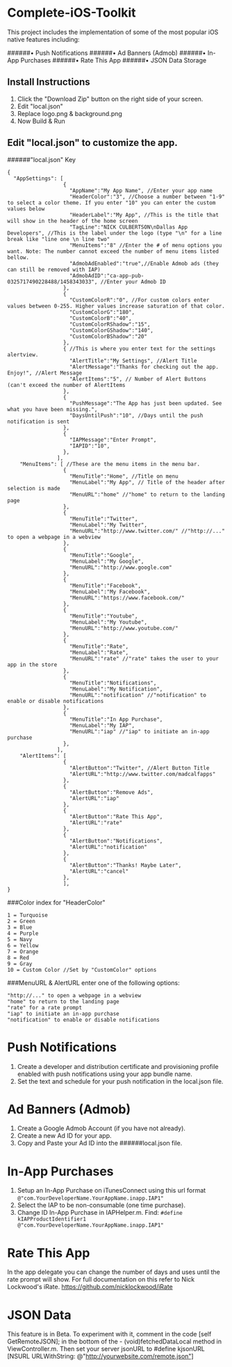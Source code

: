 # Complete-iOS-Toolkit
This project includes the implementation of some of the most popular iOS native features including: 

######• Push Notifications
######• Ad Banners (Admob) 
######• In-App Purchases
######• Rate This App
######• JSON Data Storage

## Install Instructions
1. Click the "Download Zip" button on the right side of your screen.
2. Edit "local.json"
3. Replace logo.png & background.png
4. Now Build & Run

## Edit "local.json" to customize the app.

######"local.json" Key
<pre><code>{
  "AppSettings": [
                  {
                    "AppName":"My App Name", //Enter your app name
                    "HeaderColor":"3", //Choose a number between "1-9" to select a color theme. If you enter "10" you can enter the custom values below
                    "HeaderLabel":"My App", //This is the title that will show in the header of the home screen
                    "TagLine":"NICK CULBERTSON\nDallas App Developers", //This is the label under the logo (type "\n" for a line break like "line one \n line two"
                    "MenuItems":"8" //Enter the # of menu options you want. Note: The number cannot exceed the number of menu items listed bellow.
                    "AdmobAdEnabled":"true",//Enable Admob ads (they can still be removed with IAP)
                    "AdmobAdID":"ca-app-pub-0325717490228488/1458343033", //Enter your Admob ID
                  },
                  {
                    "CustomColorR":"0", //For custom colors enter values between 0-255. Higher values increase saturation of that color.
                    "CustomColorG":"180",
                    "CustomColorB":"40",
                    "CustomColorRShadow":"15",
                    "CustomColorGShadow":"140",
                    "CustomColorBShadow":"20"
                  },
                  { //This is where you enter text for the settings alertview.
                    "AlertTitle":"My Settings", //Alert Title
                    "AlertMessage":"Thanks for checking out the app. Enjoy!", //Alert Message
                    "AlertItems":"5", // Number of Alert Buttons (can't exceed the number of AlertItems
                  },
                  {
                    "PushMessage":"The App has just been updated. See what you have been missing.",
                    "DaysUntilPush":"10", //Days until the push notification is sent
                  },
                  {
                    "IAPMessage":"Enter Prompt",
                    "IAPID":"10",
                  },
                ],
    "MenuItems": [ //These are the menu items in the menu bar.
                  {
                    "MenuTitle":"Home", //Title on menu 
                    "MenuLabel":"My App", // Title of the header after selection is made
                    "MenuURL":"home" //"home" to return to the landing page
                  },
                  {
                    "MenuTitle":"Twitter",
                    "MenuLabel":"My Twitter",
                    "MenuURL":"http://www.twitter.com/" //"http://..." to open a webpage in a webview
                  },
                  {
                    "MenuTitle":"Google",
                    "MenuLabel":"My Google",
                    "MenuURL":"http://www.google.com"
                  },
                  {
                    "MenuTitle":"Facebook",
                    "MenuLabel":"My Facebook",
                    "MenuURL":"https://www.facebook.com/"
                  },
                  {
                    "MenuTitle":"Youtube",
                    "MenuLabel":"My Youtube",
                    "MenuURL":"http://www.youtube.com/"
                  },
                  {
                    "MenuTitle":"Rate",
                    "MenuLabel":"Rate",
                    "MenuURL":"rate" //"rate" takes the user to your app in the store
                  },
                  {
                    "MenuTitle":"Notifications",
                    "MenuLabel":"My Notification",
                    "MenuURL":"notification" //"notification" to enable or disable notifications
                  },
                  {
                    "MenuTitle":"In App Purchase",
                    "MenuLabel":"My IAP",
                    "MenuURL":"iap" //"iap" to initiate an in-app purchase
                  },
                ],
    "AlertItems": [
                  {
                    "AlertButton":"Twitter", //Alert Button Title
                    "AlertURL":"http://www.twitter.com/madcalfapps"
                  },
                  {
                    "AlertButton":"Remove Ads",
                    "AlertURL":"iap"
                  },
                  {
                    "AlertButton":"Rate This App",
                    "AlertURL":"rate"
                  },
                  {
                    "AlertButton":"Notifications",
                    "AlertURL":"notification"
                  },
                  {
                    "AlertButton":"Thanks! Maybe Later",
                    "AlertURL":"cancel"
                  },
                  ],
}</code></pre>


###Color index for "HeaderColor"
<pre><code>1 = Turquoise
2 = Green
3 = Blue
4 = Purple
5 = Navy
6 = Yellow
7 = Orange
8 = Red
9 = Gray
10 = Custom Color //Set by "CustomColor" options</code></pre>


###MenuURL & AlertURL enter one of the following options:
<pre><code>"http://..." to open a webpage in a webview
"home" to return to the landing page
"rate" for a rate prompt
"iap" to initiate an in-app purchase
"notification" to enable or disable notifications</code></pre>


# Push Notifications

1. Create a developer and distribution certificate and provisioning profile enabled with push notifications using your app bundle name.
2. Set the text and schedule for your push notification in the local.json file.

# Ad Banners (Admob) 

1. Create a Google Admob Account (if you have not already).
2. Create a new Ad ID for your app.
3. Copy and Paste your Ad ID into the ######local.json file.

# In-App Purchases

1. Setup an In-App Purchase on iTunesConnect using this url format `@"com.YourDeveloperName.YourAppName.inapp.IAP1"`
2. Select the IAP to be non-consumable (one time purchase).  
3. Change ID In-App Purchase in IAPHelper.m. Find:
`#define kIAPProductIdentifier1 @"com.YourDeveloperName.YourAppName.inapp.IAP1"`

# Rate This App

In the app delegate you can change the number of days and uses until the rate prompt will show.
For full documentation on this refer to Nick Lockwood's iRate. https://github.com/nicklockwood/iRate

# JSON Data

This feature is in Beta. To experiment with it, comment in the code [self GetRemoteJSON]; in the bottom of the - (void)fetchedDataLocal method in ViewController.m. Then set your server jsonURL to #define kjsonURL [NSURL URLWithString: @"http://yourwebsite.com/remote.json"]

